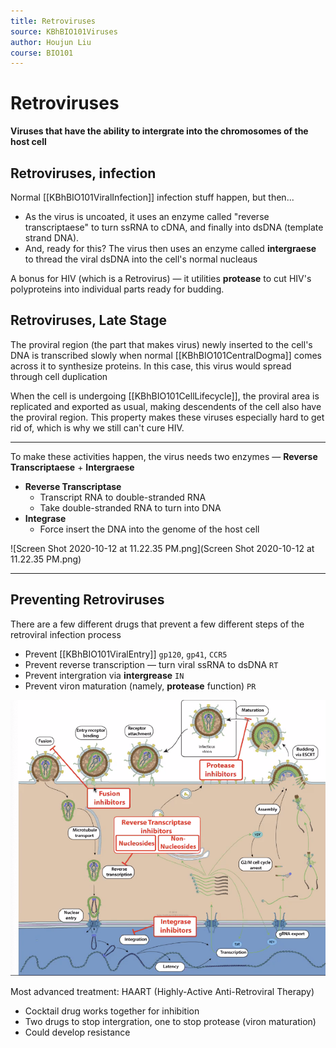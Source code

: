 ```yaml
---
title: Retroviruses
source: KBhBIO101Viruses
author: Houjun Liu
course: BIO101
---
```


# Retroviruses
**Viruses that have the ability to intergrate into the chromosomes of the host cell**

## Retroviruses, infection
Normal [[KBhBIO101ViralInfection]] infection stuff happen, but then...

* As the virus is uncoated, it uses an enzyme called "reverse transcriptaese" to turn ssRNA to cDNA, and finally into dsDNA (template strand DNA).
* And, ready for this? The virus then uses an enzyme called **intergraese** to thread the viral dsDNA into the cell's normal nucleaus

A bonus for HIV (which is a Retrovirus) — it utilities **protease** to cut HIV's polyproteins into individual parts ready for budding.

## Retroviruses, Late Stage
The proviral region (the part that makes virus) newly inserted to the cell's DNA is transcribed slowly when normal [[KBhBIO101CentralDogma]] comes across it to synthesize proteins. In this case, this virus would spread through cell duplication

When the cell is undergoing [[KBhBIO101CellLifecycle]], the proviral area is replicated and exported as usual, making descendents of the cell also have the proviral region. This property makes these viruses especially hard to get rid of, which is why we still can't cure HIV.

***

To make these activities happen, the virus needs two enzymes — **Reverse Transcriptaese** + **Intergraese**

- **Reverse Transcriptase**
	- Transcript RNA to double-stranded RNA
	- Take double-stranded RNA to turn into DNA
- **Integrase**
	- Force insert the DNA into the genome of the host cell

![Screen Shot 2020-10-12 at 11.22.35 PM.png](Screen Shot 2020-10-12 at 11.22.35 PM.png)

***

## Preventing Retroviruses
There are a few different drugs that prevent a few different steps of the retroviral infection process

* Prevent [[KBhBIO101ViralEntry]] `gp120`, `gp41`, `CCR5`
* Prevent reverse transcription — turn viral ssRNA to dsDNA  `RT`
* Prevent intergration via **intergrease** `IN`
* Prevent viron maturation (namely, **protease** function) `PR`

![stophiv.png](stophiv.png)

Most advanced treatment: HAART (Highly-Active Anti-Retroviral Therapy)

- Cocktail drug works together for inhibition
- Two drugs to stop intergration, one to stop protease (viron maturation)
- Could develop resistance

